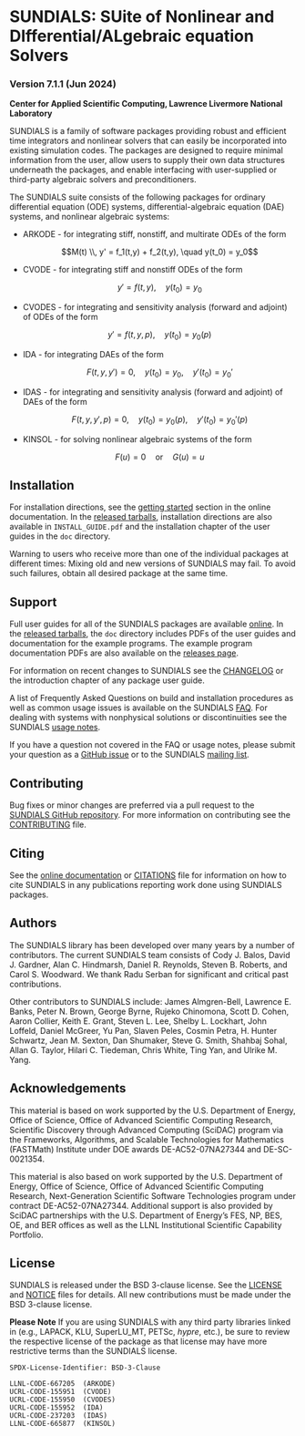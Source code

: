 # SUNDIALS: SUite of Nonlinear and DIfferential/ALgebraic equation Solvers #
### Version 7.1.1 (Jun 2024) ###

**Center for Applied Scientific Computing, Lawrence Livermore National Laboratory**

SUNDIALS is a family of software packages providing robust and efficient time
integrators and nonlinear solvers that can easily be incorporated into existing
simulation codes. The packages are designed to require minimal information from
the user, allow users to supply their own data structures underneath the
packages, and enable interfacing with user-supplied or third-party algebraic
solvers and preconditioners.

The SUNDIALS suite consists of the following packages for ordinary differential
equation (ODE) systems, differential-algebraic equation (DAE) systems, and
nonlinear algebraic systems:

* ARKODE - for integrating stiff, nonstiff, and multirate ODEs of the form

  $$M(t) \\, y' = f_1(t,y) + f_2(t,y), \quad y(t_0) = y_0$$

* CVODE - for integrating stiff and nonstiff ODEs of the form

  $$y' = f(t,y), \quad y(t_0) = y_0$$

* CVODES - for integrating and sensitivity analysis (forward and adjoint) of
  ODEs of the form

  $$y' = f(t,y,p), \quad y(t_0) = y_0(p)$$

* IDA - for integrating DAEs of the form

  $$F(t,y,y') = 0, \quad y(t_0) = y_0, \quad y'(t_0) = y_0'$$

* IDAS - for integrating and sensitivity analysis (forward and adjoint) of DAEs
  of the form

  $$F(t,y,y',p) = 0, \quad y(t_0) = y_0(p), \quad y'(t_0) = y_0'(p)$$

* KINSOL - for solving nonlinear algebraic systems of the form

  $$F(u) = 0 \quad \text{or} \quad G(u) = u$$

## Installation ##

For installation directions, see the [getting started](https://sundials.readthedocs.io/en/latest/sundials/index.html#getting-started)
section in the online documentation. In the [released tarballs](https://github.com/LLNL/sundials/releases),
installation directions are also available in `INSTALL_GUIDE.pdf` and the
installation chapter of the user guides in the `doc` directory.

Warning to users who receive more than one of the individual packages at
different times: Mixing old and new versions of SUNDIALS may fail. To avoid such
failures, obtain all desired package at the same time.

## Support ##

Full user guides for all of the SUNDIALS packages are available [online](https://sundials.readthedocs.io).
In the [released tarballs](https://github.com/LLNL/sundials/releases), the `doc`
directory includes PDFs of the user guides and documentation for the example
programs. The example program documentation PDFs are also available on the
[releases page](https://github.com/LLNL/sundials/releases).

For information on recent changes to SUNDIALS see the [CHANGELOG](./CHANGELOG.md)
or the introduction chapter of any package user guide.

A list of Frequently Asked Questions on build and installation procedures as
well as common usage issues is available on the SUNDIALS
[FAQ](https://computing.llnl.gov/projects/sundials/faq). For dealing with
systems with nonphysical solutions or discontinuities see the SUNDIALS
[usage notes](https://computing.llnl.gov/projects/sundials/usage-notes).

If you have a question not covered in the FAQ or usage notes, please submit your
question as a [GitHub issue](https://github.com/LLNL/sundials/issues) or to the
SUNDIALS [mailing list](https://computing.llnl.gov/projects/sundials/mailing-list).

## Contributing ##

Bug fixes or minor changes are preferred via a pull request to the
[SUNDIALS GitHub repository](https://github.com/LLNL/sundials). For more
information on contributing see the [CONTRIBUTING](./CONTRIBUTING.md) file.

## Citing ##

See the [online documentation](https://sundials.readthedocs.io/en/latest/index.html#citing)
or [CITATIONS](./CITATIONS.md) file for information on how to cite SUNDIALS in
any publications reporting work done using SUNDIALS packages.

## Authors ##

The SUNDIALS library has been developed over many years by a number of
contributors. The current SUNDIALS team consists of Cody J. Balos,
David J. Gardner, Alan C. Hindmarsh, Daniel R. Reynolds, Steven B. Roberts, and
Carol S. Woodward. We thank Radu Serban for significant and critical past
contributions.

Other contributors to SUNDIALS include: James Almgren-Bell, Lawrence E. Banks,
Peter N. Brown, George Byrne, Rujeko Chinomona, Scott D. Cohen, Aaron Collier,
Keith E. Grant, Steven L. Lee, Shelby L. Lockhart, John Loffeld, Daniel McGreer,
Yu Pan, Slaven Peles, Cosmin Petra, H. Hunter Schwartz, Jean M. Sexton,
Dan Shumaker, Steve G. Smith, Shahbaj Sohal, Allan G. Taylor,
Hilari C. Tiedeman, Chris White, Ting Yan, and Ulrike M. Yang.

## Acknowledgements ##

This material is based on work supported by the U.S. Department of Energy,
Office of Science, Office of Advanced Scientific Computing Research, Scientific
Discovery through Advanced Computing (SciDAC) program via the Frameworks,
Algorithms, and Scalable Technologies for Mathematics (FASTMath) Institute under
DOE awards DE-AC52-07NA27344 and DE-SC-0021354.

This material is also based on work supported by the U.S. Department of Energy,
Office of Science, Office of Advanced Scientific Computing Research,
Next-Generation Scientific Software Technologies program under contract
DE-AC52-07NA27344.  Additional support is also provided by SciDAC
partnerships with the U.S. Department of Energy’s FES, NP, BES, OE, and BER
offices as well as the LLNL Institutional Scientific Capability Portfolio.


## License ##

SUNDIALS is released under the BSD 3-clause license. See the [LICENSE](./LICENSE)
and [NOTICE](./NOTICE) files for details. All new contributions must be made
under the BSD 3-clause license.

**Please Note** If you are using SUNDIALS with any third party libraries linked
in (e.g., LAPACK, KLU, SuperLU_MT, PETSc, *hypre*, etc.), be sure to review the
respective license of the package as that license may have more restrictive
terms than the SUNDIALS license.

```
SPDX-License-Identifier: BSD-3-Clause

LLNL-CODE-667205  (ARKODE)
UCRL-CODE-155951  (CVODE)
UCRL-CODE-155950  (CVODES)
UCRL-CODE-155952  (IDA)
UCRL-CODE-237203  (IDAS)
LLNL-CODE-665877  (KINSOL)
```
